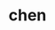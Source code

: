 ---
title: "chen"
composer: "Szu-Yu Chen"
composition: "Variations on a Taiwanese Folk Song"
performers: "Paul Miller, organ"
---